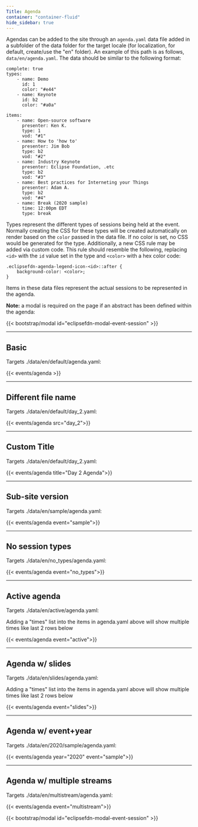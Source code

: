 ```yaml
---
Title: Agenda
container: "container-fluid"
hide_sidebar: true
---
```


Agendas can be added to the site through an `agenda.yaml` data file added in a subfolder of the data folder for the target locale (for localization, for default, create/use the "en" folder). An example of this path is as follows, `data/en/agenda.yaml`. The data should be similar to the following format: 


```
complete: true
types:
    - name: Demo
      id: 1
      color: "#e44"
    - name: Keynote
      id: b2 
      color: "#a0a"

items:
    - name: Open-source software
      presenter: Ken K.
      type: 1
      vod: "#1"
    - name: How to 'how to'
      presenter: Jim Bob
      type: b2
      vod: "#2"
    - name: Industry Keynote
      presenter: Eclipse Foundation, .etc
      type: b2
      vod: "#3"
    - name: Best practices for Interneting your Things
      presenter: Adam A.
      type: b2
      vod: "#4"
    - name: Break (2020 sample)
      time: 12:00pm EDT
      type: break
```

Types represent the different types of sessions being held at the event. Normally creating the CSS for these types will be created automatically on render based on the `color` passed in the data file. If no color is set, no CSS would be generated for the type. Additionally, a new CSS rule may be added via custom code. This rule should resemble the following, replacing `<id>` with the `id` value set in the type and `<color>` with a hex color code:  

```
.eclipsefdn-agenda-legend-icon-<id>::after {
    background-color: <color>;
}
```

Items in these data files represent the actual sessions to be represented in the agenda.  

**Note:** a modal is required on the page if an abstract has been defined within the agenda:

{{&lt; bootstrap/modal id="eclipsefdn-modal-event-session" &gt;}}
  

---

## Basic  

Targets ./data/en/default/agenda.yaml:  


{{< events/agenda >}}

---

## Different file name  

Targets ./data/en/default/day_2.yaml:  


{{< events/agenda src="day_2">}}

---  

## Custom Title

Targets ./data/en/default/day_2.yaml:  


{{< events/agenda title="Day 2 Agenda">}}

---

## Sub-site version  

Targets ./data/en/sample/agenda.yaml:


{{< events/agenda event="sample">}}

---

## No session types  

Targets ./data/en/no_types/agenda.yaml:


{{< events/agenda event="no_types">}}

---

## Active agenda

Targets ./data/en/active/agenda.yaml:

Adding a "times" list into the items in agenda.yaml above will show multiple times like last 2 rows below

{{< events/agenda event="active">}}

---

## Agenda w/ slides

Targets ./data/en/slides/agenda.yaml:

Adding a "times" list into the items in agenda.yaml above will show multiple times like last 2 rows below

{{< events/agenda event="slides">}}

---

## Agenda w/ event+year

Targets ./data/en/2020/sample/agenda.yaml:


{{< events/agenda year="2020" event="sample">}}

---

## Agenda w/ multiple streams

Targets ./data/en/multistream/agenda.yaml:


{{< events/agenda event="multistream">}}


{{< bootstrap/modal id="eclipsefdn-modal-event-session" >}}

